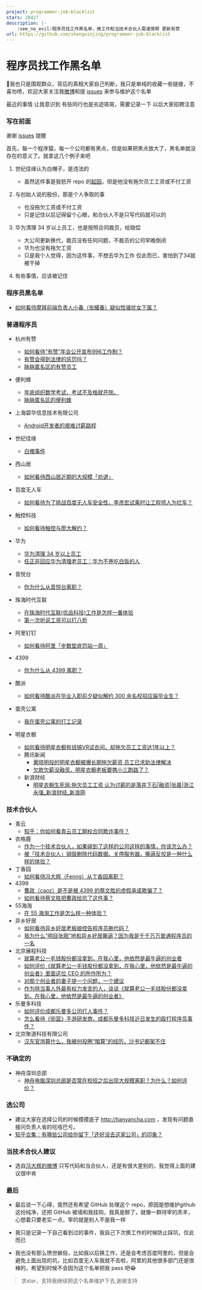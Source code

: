 ```yaml
---
project: programmer-job-blacklist
stars: 28427
description: |-
    :see_no_evil:程序员找工作黑名单，换工作和当技术合伙人需谨慎啊 更新有赞
url: https://github.com/shengxinjing/programmer-job-blacklist
---
```


# 程序员找工作黑名单

:snail:我也只是围观群众，背后的真相大家自己判断，我只是单纯的收藏一些链接，不喜勿喷，欢迎大家关注我[微博](http://weibo.com/woniuppp)和提 [issues](https://github.com/shengxinjing/programmer-job-blacklist/issues) 来参与维护这个名单


最近的事情 让我意识到 有些同行也是劣迹斑斑，需要记录一下 以后大家招聘注意



### 写在前面

谢谢 [issues](https://github.com/shengxinjing/programmer-job-blacklist/issues/20) 提醒

首先，每一个程序猿，每一个公司都有黑点，但是如果把黑点放大了，黑名单就没存在的意义了。就拿这几个例子来吧

1. 世纪佳缘认为白帽子，是违法的
    * 虽然这件事是我怒开 repo 的[起因](https://www.zhihu.com/question/47775182)，但是他没有拖欠员工工资或不付工资

2. 与创始人说的股份，那是个人争取的事
    * 也没拖欠工资或不付工资
    * 只是记住以后记得留个心眼，和合伙人不是只写代码就可以的
3. 华为清理 34 岁以上员工，也是按照合同裁员，给赔偿
    * 大公司更新换代，裁员没有任何问题，不裁员的公司早晚倒闭
    * 华为也没有拖欠工资
    * 只是我个人觉得，因为这件事，不想去华为工作 仅此而已，害怕到了34就被干掉
4. 有些事情，应该被记住




### 程序员黑名单
* [如何看待摩拜前端负责人小春（张耀春）疑似性骚扰女下属？](https://www.zhihu.com/question/289146339?from=groupmessage&isappinstalled=0&utm_medium=social&utm_oi=581028265741783040&utm_source=wechat_session)

### 普通程序员

* 杭州有赞
    - [如何看待“有赞”年会公开宣布996工作制？](https://www.zhihu.com/question/309428750)
    - [有赞会得到法律的惩罚吗？](https://www.zhihu.com/question/310419862)
    - [脉脉匿名区的有赞员工](https://maimai.cn/web/gossip_detail?encode_id=eyJ0eXAiOiJKV1QiLCJhbGciOiJIUzI1NiJ9.eyJpZCI6MTk2MDc3MzAsImlhdCI6MTU0ODY1NDIxOX0.JSAyjakN-V_ZBQfjKxOl3MZKBcV7uLHyPZ1N-1mKXJI)
* 便利蜂
    - [年底组织数学考试，考试不及格就开除。](https://zhuanlan.zhihu.com/p/55856617)
    - [脉脉匿名区的便利蜂](https://maimai.cn/web/gossip_detail?encode_id=eyJ0eXAiOiJKV1QiLCJhbGciOiJIUzI1NiJ9.eyJpZCI6MTk3MzA4MjAsImlhdCI6MTU0ODY1NDI3OH0.UwkUFUh0wXgox30vxMCYyiRZW1dhzgWZKExIC6PT0V4)

* 上海碧华信息技术有限公司
    - [Android开发者的艰难讨薪路程](https://juejin.im/post/59bb3de35188257e7a427a6d)
* 世纪佳缘
    - [白帽事件](https://www.zhihu.com/question/47775182)
* 西山居
    - [如何看待西山居近期的大规模「劝退」](https://www.zhihu.com/question/40739038)

* 百度无人车
    - [如何看待为了挑战百度无人车安全性，李彦宏试乘时让工程师人为拦车？](https://www.zhihu.com/question/52768740?sort=created)
* 触控科技
    - [如何看待触控与廖大解约？](https://www.zhihu.com/question/55756584/answer/146106517)
* 华为
    - [华为清理 34 岁以上员工](https://www.zhihu.com/question/55618811)
    - [任正非回应华为清理老员工：华为不养吃白饭的人](http://www.williamlong.info/archives/4894.html)
* 音悦台
    - [你为什么从音悦台离职？](https://www.zhihu.com/question/22461542)
* 珠海时代互联
    - [在珠海时代互联(优品科技)工作是怎样一番体验](https://www.zhihu.com/question/54987066)
    - [第一次听说工资可以打八折](https://www.v2ex.com/t/348047#reply50)
* 阿里钉钉
    - [如何看待阿里「步数垫底罚站一周」](https://www.zhihu.com/question/57732499)
* 4399
    - [你为什么从 4399 离职？](https://www.zhihu.com/question/22048775)
* 酷派
    - [如何看待酷派在毕业入职前夕疑似解约 300 余名校招应届毕业生？](https://www.zhihu.com/question/59878776)  
* 蛋壳公寓
    - [我在蛋壳公寓的打工记录](https://zhuanlan.zhihu.com/p/27831054)
* 明星衣橱
    - [如何看待明星衣橱有钱搞VR试衣间，却拖欠员工工资达1年以上？](https://maimai.cn/article/topic?id=21179)
    - 腾讯新闻
        - [黄晓明投的明星衣橱被爆长期拖欠薪资 员工已求助法律解决](https://xw.qq.com/tech/20170904089402/TEC2017090408940200)
        - [欠款欠薪没融资，明星衣橱老板要携小三跑路了？](https://xw.qq.com/cmsid/20170906A02KJP00)
    - 新浪财经
        - [明星衣橱生死局:拖欠员工工资 认为讨薪的是落井下石|融资|张晨|浙江永强_新浪财经_新浪网](http://finance.sina.com.cn/chanjing/gsnews/2017-09-26/doc-ifymenmt6937590.shtml)


### 技术合伙人

* 青云
    - [知乎：你如何看青云员工期权合同欺诈事件？](https://www.zhihu.com/question/47442360)
* 衣格鹿
    - [作为一个技术合伙人，如果碰到了这样的公司这样的事情，你该怎么办？](https://www.zhihu.com/question/38295860/answer/75732778)
    - [被「技术合伙人」销毁删除代码数据、关停服务器，撕逼反咬是一种什么样的体验？](https://www.zhihu.com/question/38333196/answer/75901815)
* 丁香园
    - [如何看待冯大辉（Fenng）从丁香园离职？](https://www.zhihu.com/question/48607258)
* 4399
    - [曹政（caoz）是不是被 4399 的蔡文胜的虚假承诺欺骗了？](https://www.zhihu.com/question/23552172)
    - [如何看待蔡文胜把曹政给坑了这件事？](https://www.zhihu.com/question/23554339)
* 55海淘
    - [在 55 海淘工作是怎么样一种体验？](https://www.zhihu.com/question/43651618)
* 异乡好居
    - [如何看待异乡好居老板娘控告程序员删代码？](https://www.zhihu.com/question/46294596)
    - [我为什么“明目张胆”地和异乡好居撕逼？因为我是千千万万普通程序员的一名](https://zhuanlan.zhihu.com/p/20907546)
* 北京展程科技
    - [就算老公一毛钱股份都没拿到，在我心里，他依然是最牛逼的创业者](http://mp.weixin.qq.com/s/C5aDa0pzoUGk6_4q-qKCaQ)
    - [如何评价《就算老公一毛钱股份都没拿到，在我心里，他依然是最牛逼的创业者》里面这位 CEO 的所作所为？](https://www.zhihu.com/question/56175498)
    - [对那个创业者的妻子提一个问题，一个建议](https://mp.weixin.qq.com/s?__biz=MzA3MjA4MDI5OQ==&mid=2651728497&idx=1&sn=4a44f4da1c8450aafdd59608d1ccfe97&key=ffe67a077c969a8bcd4e189116725132332291db2178c0be737bc6ebbe76b14b33eeeb9feb29c85e37e04b8914fc96f0b3df454d6d557560d886a43cbd6c43fbc9beade7732f6df78c8485a2f7d01aaf&ascene=0&uin=MTA1MTg0NzQ0MA%3D%3D&devicetype=iMac+MacBookPro8%2C1+OSX+OSX+10.11.6+build(15G1217)&version=12010210&nettype=WIFI&fontScale=100&pass_ticket=s6mb9CuZGxkN8n8xyrkfgTaSA%2FlrAhiGOafJkPjKj5Hy0YaGkmuwxc5%2B1DGanVEN)
    - [作为除当事人外最有权力发言的人，谈谈《就算老公一毛钱股份都没拿到，在我心里，他依然是最牛逼的创业者》](https://mp.weixin.qq.com/s?__biz=MzUyMDAwOTUwMA==&mid=2247483654&idx=1&sn=9694290fbec136b4db8ca96aaaae1610&key=ce5474c1928dba09e4eff02c16454389d8599a9d326d5d4afb783846e1c1734b3712a9ae998194fa10745212d2542b2ecd067168a2b7b09826236d58b0930a59c0f525fc54e3aed6903ac50943b387d6&ascene=0&uin=MTA1MTg0NzQ0MA%3D%3D&devicetype=iMac+MacBookPro8%2C1+OSX+OSX+10.11.6+build(15G1217)&version=12010210&nettype=WIFI&fontScale=100&pass_ticket=s6mb9CuZGxkN8n8xyrkfgTaSA%2FlrAhiGOafJkPjKj5Hy0YaGkmuwxc5%2B1DGanVEN)
* 乐曼多科技
    - [如何评价成都乐曼多公司打人事件？](https://www.zhihu.com/question/56707020)
    - [怎么看待《街篮》手游研发商，成都乐曼多科技近日发生的殴打程序员事件？](https://www.zhihu.com/question/56705233)
* 北京聚道科技有限公司
    - [汉东官场算什么，我被创投圈“暗算”的经历，沙书记都架不住](http://weibo.com/ttarticle/p/show?id=2309404098747628943708)

### 不确定的
* 神舟深圳总部
    - [神舟电脑深圳总部是否常在校招之后出现大规模离职？为什么？如何评价？](http://www.zhihu.com/question/49016853?utm_source=qq&utm_medium=social)


### 选公司

* 建议大家在选择公司的时候摸摸底子 http://tianyancha.com ，发现有问题直接问负责人省的吃哑巴亏。
* [知乎合集：有哪些公司给你留下「还好没去这家公司」的印象？](https://www.zhihu.com/question/38718862)


### 当技术合伙人建议
* 选自[冯大辉的微博](http://weibo.com/1577826897/EwLWXoxtG) 只写代码和当合伙人，还是有很大差别的，我觉得上面的建议很中肯


### 最后

* 最后说一下心得，竟然还有希望 GitHub 处理这个 repo，原因是想维护github这份纯净，还把 GitHub 被墙和我挂钩，我真是醉了，就像一群待宰的羔羊，心想着只要老实一点，宰的就是别人不是我一样

* 我只是记录一下自己看到过的事件，我自己下次换工作的时候防止踩坑，仅此而已
* 我也没有那么愤世嫉俗，比如我以后换工作，还是会考虑百度阿里的，但是会避免上面出现的坑，比如百度无人车我就不去啦，阿里的其他很多部门还是很棒的，希望到时候不会因为这个名单把我 pass 吧:joy:

> 求star，支持我继续把这个名单维护下去,谢谢支持


